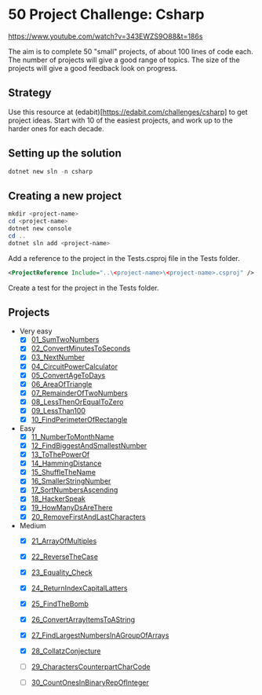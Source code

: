 # 50 Project Challenge: Csharp

https://www.youtube.com/watch?v=343EWZS9O88&t=186s

The aim is to complete 50 "small" projects, of about 100 lines of code each.
The number of projects will give a good range of topics.
The size of the projects will give a good feedback look on progress.

## Strategy

Use this resource at (edabit)[https://edabit.com/challenges/csharp] to get project ideas.
Start with 10 of the easiest projects, and work up to the harder ones for each decade.

## Setting up the solution

```powershell
dotnet new sln -n csharp
```

## Creating a new project

```powershell
mkdir <project-name>
cd <project-name>
dotnet new console
cd ..
dotnet sln add <project-name>
```

Add a reference to the project in the Tests.csproj file in the Tests folder.

```xml
<ProjectReference Include="..\<project-name>\<project-name>.csproj" />
```

Create a test for the project in the Tests folder.

## Projects

- Very easy
  - [x] [01_SumTwoNumbers](https://edabit.com/challenge/xfRucdwGksiyjZq4K)
  - [x] [02_ConvertMinutesToSeconds](https://edabit.com/challenge/bizjGL4wyd8PwR4Ke)
  - [x] [03_NextNumber](https://edabit.com/challenge/RzkLShpDgDqG3c45H)
  - [x] [04_CircuitPowerCalculator](https://edabit.com/challenge/L2fwjYi9YixY8kJfK)
  - [x] [05_ConvertAgeToDays](https://edabit.com/challenge/nkkKguC5TgWnBiMLA)
  - [x] [06_AreaOfTriangle](https://edabit.com/challenge/aiaLK9Tg6qc8sLDjv)
  - [x] [07_RemainderOfTwoNumbers](https://edabit.com/challenge/4p5WBxogs2ENAb4Wu)
  - [x] [08_LessThenOrEqualToZero](https://edabit.com/challenge/7KX5NogxnTzrKEd5P)
  - [x] [09_LessThan100](https://edabit.com/challenge/3ZwEJFANGaSpqnzrs)
  - [x] [10_FindPerimeterOfRectangle](https://edabit.com/challenge/5JzZhNdpRkDKsWwFW)

- Easy
  - [x] [11_NumberToMonthName](https://edabit.com/challenge/uevxL5FNM77otyo9Z)
  - [x] [12_FindBiggestAndSmallestNumber](https://edabit.com/challenge/uevxL5FNM77otyo9Z)
  - [x] [13_ToThePowerOf](https://edabit.com/challenge/esARjHfWfdRP6ePEC)
  - [x] [14_HammingDistance](https://edabit.com/challenge/K49LXsoMmS6tXxP7R)
  - [x] [15_ShuffleTheName](https://edabit.com/challenge/c4W4BNymgCC5WkfHp)
  - [x] [16_SmallerStringNumber](https://edabit.com/challenge/uBqpafqjoYNPuQ7Pr)
  - [x] [17_SortNumbersAscending](https://edabit.com/challenge/RocWAnyqu5J4fiZxS)
  - [x] [18_HackerSpeak](https://edabit.com/challenge/7nzfry4P3WrrL7t38)
  - [x] [19_HowManyDsAreThere](https://edabit.com/challenge/YxoGXwpApf9De7y5w)
  - [x] [20_RemoveFirstAndLastCharacters](https://edabit.com/challenge/hjFH2T4Gay7m9ka2m)

- Medium
  - [x] [21_ArrayOfMultiples](https://edabit.com/challenge/2QvnWexKoLfcJkSsc)
  - [x] [22_ReverseTheCase](https://edabit.com/challenge/99oN5igrbXddAjHEL)
  - [x] [23_Equality_Check](https://edabit.com/challenge/Q7g8sfg7DJq6CyMMu)
  - [x] [24_ReturnIndexCapitalLatters](https://edabit.com/challenge/Q7g8sfg7DJq6CyMMu)
  - [x] [25_FindTheBomb](https://edabit.com/challenge/JYEufqRvkusjr5R58)
  - [x] [26_ConvertArrayItemsToAString](https://edabit.com/challenge/hqTYj7NbLnCcjxryi)
  - [x] [27_FindLargestNumbersInAGroupOfArrays](https://edabit.com/challenge/nermqxzovZbfFBC9X)
  - [x] [28_CollatzConjecture](https://edabit.com/challenge/F6m5ZRyzK5fmqTrBG)
  - [ ] [29_CharactersCounterpartCharCode](https://edabit.com/challenge/zaokQWNdEudmFWpk7)
  - [ ] [30_CountOnesInBinaryRepOfInteger](https://edabit.com/challenge/zn3A3AAzoE7vezw7Q)

